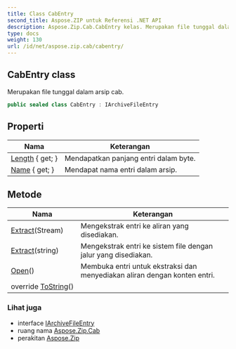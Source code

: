 ```yaml
---
title: Class CabEntry
second_title: Aspose.ZIP untuk Referensi .NET API
description: Aspose.Zip.Cab.CabEntry kelas. Merupakan file tunggal dalam arsip cab.
type: docs
weight: 130
url: /id/net/aspose.zip.cab/cabentry/
---
```

## CabEntry class

Merupakan file tunggal dalam arsip cab.

```csharp
public sealed class CabEntry : IArchiveFileEntry
```

## Properti

| Nama | Keterangan |
| --- | --- |
| [Length](../../aspose.zip.cab/cabentry/length/) { get; } | Mendapatkan panjang entri dalam byte. |
| [Name](../../aspose.zip.cab/cabentry/name/) { get; } | Mendapat nama entri dalam arsip. |

## Metode

| Nama | Keterangan |
| --- | --- |
| [Extract](../../aspose.zip.cab/cabentry/extract/#extract_1)(Stream) | Mengekstrak entri ke aliran yang disediakan. |
| [Extract](../../aspose.zip.cab/cabentry/extract/#extract)(string) | Mengekstrak entri ke sistem file dengan jalur yang disediakan. |
| [Open](../../aspose.zip.cab/cabentry/open/)() | Membuka entri untuk ekstraksi dan menyediakan aliran dengan konten entri. |
| override [ToString](../../aspose.zip.cab/cabentry/tostring/)() |  |

### Lihat juga

* interface [IArchiveFileEntry](../../aspose.zip/iarchivefileentry/)
* ruang nama [Aspose.Zip.Cab](../../aspose.zip.cab/)
* perakitan [Aspose.Zip](../../)



